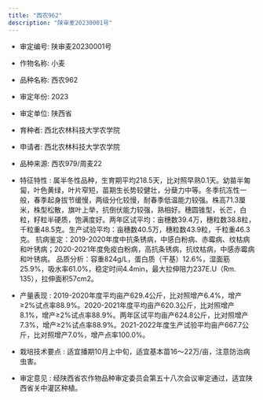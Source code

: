 ```yaml
---
title: "西农962"
description: "陕审麦20230001号"
---
```

* 审定编号:  陕审麦20230001号

*  作物名称:  小麦

*  品种名称:  西农962

*  审定年份:  2023

*  审定单位:  陕西省

* 育种者:  西北农林科技大学农学院

*  申请者:  西北农林科技大学农学院

*  品种来源:  西农979/周麦22

*  特征特性 : 
属半冬性品种，生育期平均218.5天，比对照早熟0.1天。幼苗半匍匐，叶色黄绿，叶片窄短，苗期生长势较健壮，分蘖力中等。冬季抗冻性一般，春季起身拔节缓慢，两级分化较慢，耐春季低温能力较强。株高71.3厘米，株型松散，旗叶上举，抗倒伏能力较强，熟相好。穗圆锥型，长芒，白粒，籽粒半硬质，饱满度好。两年区试平均：亩穗数39.4万，穗粒数38.8粒，千粒重48.5克。生产试验平均：亩穗数40.5万，穗粒数43.9粒，千粒重46.3克。
抗病鉴定：2019-2020年度中抗条锈病，中感白粉病、赤霉病、纹枯病和叶锈病；2020-2021年度免疫白粉病，高抗条锈病，抗纹枯病，中感赤霉病和叶锈病。
品质分析：容重824g/L，蛋白质（干基）12.6%，湿面筋25.9%，吸水率61.0%，稳定时间4.4min，最大拉伸阻力237E.U（Rm. 135），拉伸面积57cm2。
 
*  产量表现 : 
2019-2020年度平均亩产629.4公斤，比对照增产6.4%，增产≥2%试点率88.9%。2020-2021年度平均亩产620.3公斤，比对照增产8.1%，增产≥2%试点率88.9%。两年区试平均亩产624.8公斤，比对照增产7.3%，增产≥2%试点率88.9%。2021-2022年度生产试验平均亩产667.7公斤，比对照增产7.0%，增产点率100.0%。

*  栽培技术要点 : 
适宜播期10月上中旬，适宜基本苗16～22万/亩，注意防治病虫害。

*  审定意见 : 
经陕西省农作物品种审定委员会第五十八次会议审定通过，适宜陕西省关中灌区种植。
